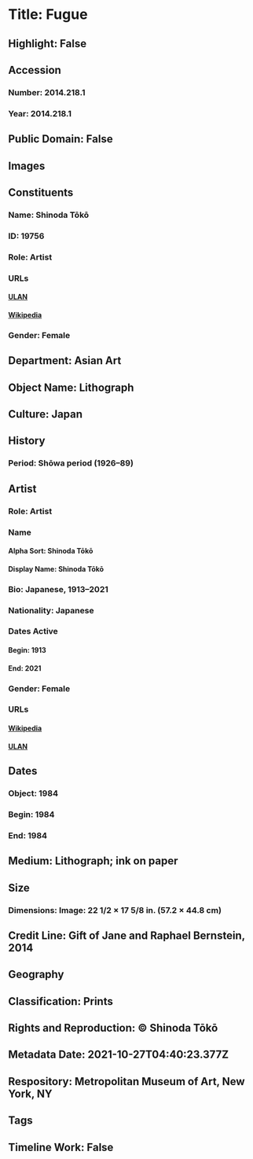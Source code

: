 # Title: Fugue
## Highlight: False
## Accession
### Number: 2014.218.1
### Year: 2014.218.1
## Public Domain: False
## Images
## Constituents
### Name: Shinoda Tōkō
### ID: 19756
### Role: Artist
### URLs
#### [ULAN](http://vocab.getty.edu/page/ulan/500171912)
#### [Wikipedia](https://www.wikidata.org/wiki/Q114709)
### Gender: Female
## Department: Asian Art
## Object Name: Lithograph
## Culture: Japan
## History
### Period: Shōwa period (1926–89)
## Artist
### Role: Artist
### Name
#### Alpha Sort: Shinoda Tōkō
#### Display Name: Shinoda Tōkō
### Bio: Japanese, 1913–2021
### Nationality: Japanese
### Dates Active
#### Begin: 1913
#### End: 2021
### Gender: Female
### URLs
#### [Wikipedia](https://www.wikidata.org/wiki/Q114709)
#### [ULAN](http://vocab.getty.edu/page/ulan/500171912)
## Dates
### Object: 1984
### Begin: 1984
### End: 1984
## Medium: Lithograph; ink on paper
## Size
### Dimensions: Image: 22 1/2 × 17 5/8 in. (57.2 × 44.8 cm)
## Credit Line: Gift of Jane and Raphael Bernstein, 2014
## Geography
## Classification: Prints
## Rights and Reproduction: © Shinoda Tōkō
## Metadata Date: 2021-10-27T04:40:23.377Z
## Respository: Metropolitan Museum of Art, New York, NY
## Tags
## Timeline Work: False